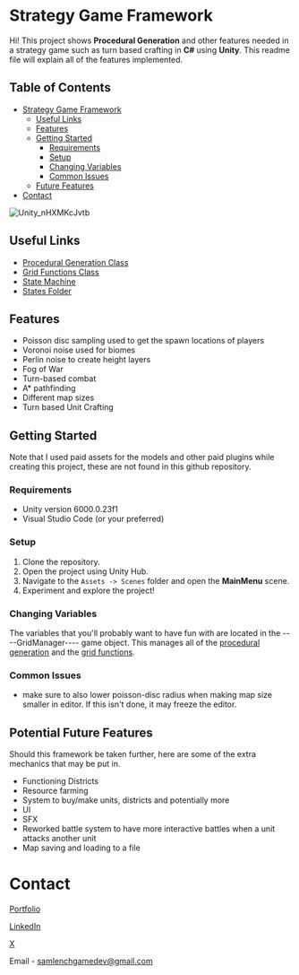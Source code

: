 # Strategy Game Framework

Hi! This project shows **Procedural Generation** and other features needed in a strategy game such as turn based crafting in **C#** using **Unity**. This readme file will explain all of the features implemented.

## Table of Contents
- [Strategy Game Framework](#strategy-game-framework)
  * [Useful Links](#useful-links)
  * [Features](#features)
  * [Getting Started](#getting-started)
    + [Requirements](#requirements)
    + [Setup](#setup)
    + [Changing Variables](#changing-variables)
    + [Common Issues](#common-issues)
  * [Future Features](#potential-future-features)
- [Contact](#contact)

![Unity_nHXMKcJvtb](https://github.com/user-attachments/assets/e1623fff-66db-4fcf-adc5-e17265633e5c)

## Useful Links
 - [Procedural Generation Class](https://github.com/lenchsam/Procedural-Generation-Demo/blob/main/Assets/Scripts/HexGrid/ProceduralGeneration.cs)
 - [Grid Functions Class](https://github.com/lenchsam/Procedural-Generation-Demo/blob/main/Assets/Scripts/HexGrid/HexGrid.cs)
 - [State Machine](https://github.com/lenchsam/Procedural-Generation-Demo/blob/main/Assets/Scripts/Player/PlayerController.cs)
 - [States Folder](https://github.com/lenchsam/Procedural-Generation-Demo/tree/main/Assets/Scripts/Player/StateMachine)

## Features

 - Poisson disc sampling used to get the spawn locations of players
 - Voronoi noise used for biomes
 - Perlin noise to create height layers
 - Fog of War
 - Turn-based combat
 - A* pathfinding
 - Different map sizes
 - Turn based Unit Crafting

## Getting Started
Note that I used paid assets for the models and other paid plugins while creating this project, these are not found in this github repository. 
### Requirements

 - Unity version 6000.0.23f1
 - Visual Studio Code (or your preferred)

### Setup
 1. Clone the repository. 
 2. Open the project using Unity Hub.
 3. Navigate to the `Assets -> Scenes` folder and open the **MainMenu** scene.
 4. Experiment and explore the project!

### Changing Variables
The variables that you'll probably want to have fun with are located in the ----GridManager---- game object. This manages all of the [procedural generation](https://github.com/lenchsam/Procedural-Generation-Demo/blob/main/Assets/Scripts/HexGrid/ProceduralGeneration.cs) and the [grid functions](https://github.com/lenchsam/Procedural-Generation-Demo/blob/main/Assets/Scripts/HexGrid/HexGrid.cs).

### Common Issues
 - make sure to also lower poisson-disc radius when making map size smaller in editor. If this isn't done, it may freeze the editor.

## Potential Future Features
Should this framework be taken further, here are some of the extra mechanics that may be put in.
 - Functioning Districts
 - Resource farming
 - System to buy/make units, districts and potentially more
 - UI
 - SFX
 - Reworked battle system to have more interactive battles when a unit attacks another unit
 - Map saving and loading to a file
# Contact
[Portfolio](https://lenchsam.com)

[LinkedIn](https://www.linkedin.com/in/sam-lench-8586b6279/)

[X](https://x.com/SamLenchGameDev)

Email - samlenchgamedev@gmail.com
